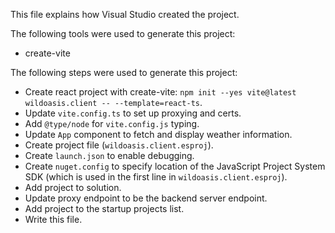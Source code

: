 This file explains how Visual Studio created the project.

The following tools were used to generate this project:
- create-vite

The following steps were used to generate this project:
- Create react project with create-vite: `npm init --yes vite@latest wildoasis.client -- --template=react-ts`.
- Update `vite.config.ts` to set up proxying and certs.
- Add `@type/node` for `vite.config.js` typing.
- Update `App` component to fetch and display weather information.
- Create project file (`wildoasis.client.esproj`).
- Create `launch.json` to enable debugging.
- Create `nuget.config` to specify location of the JavaScript Project System SDK (which is used in the first line in `wildoasis.client.esproj`).
- Add project to solution.
- Update proxy endpoint to be the backend server endpoint.
- Add project to the startup projects list.
- Write this file.
